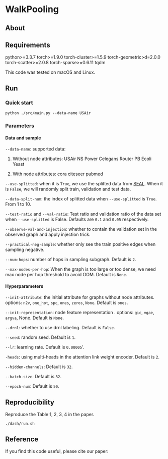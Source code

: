 # WalkPooling


## About



## Requirements

python>=3.3.7
torch>=1.9.0
torch-cluster>=1.5.9
torch-geometric>d=2.0.0
torch-scatter>=2.0.8
torch-sparse>=0.6.11
tqdm

This code was tested on macOS and Linux.

## Run

### Quick start

	python ./src/main.py --data-name USAir

### Parameters

#### Data and sample

`--data-name`: supported data:

1. Without node attributes: USAir NS Power Celegans Router PB Ecoli Yeast

2. With node attributes: cora citeseer pubmed

`--use-splitted`: when it is `True`, we use the splitted data from [SEAL](https://github.com/muhanzhang/SEAL). When it is `False`, we will randomly split train, validation and test data.

`--data-split-num`: the index of splitted data when `--use-splitted` is `True`. From 1 to 10.

`--test-ratio` and `--val-ratio`: Test ratio and validation ratio of the data set when `--use-splitted` is False. Defaults are `0.1` and `0.05` respectively.

`--observe-val-and-injection`: whether to contain the validation set in the observed graph and apply injection trick.

`--practical-neg-sample`: whether only see the train positive edges when sampling negative.

`--num-hops`: number of hops in sampling subgraph. Default is `2`.

`--max-nodes-per-hop`: When the graph is too large or too dense, we need max node per hop threshold to avoid OOM. Default is `None`.


#### Hyperparameters

`--init-attribute`: the initial attribute for graphs without node attributes. options: `n2v`, `one_hot`, `spc`, `ones`, `zeros`, `None`. Default is `ones`.

`--init-representation`: node feature representation . options:  `gic`, `vgae`, `argva`, None. Default is `None`.

`--drnl`: whether to use drnl labeling. Default is `False`.

`--seed`: random seed. Default is `1`.

`--lr`: learning rate. Default is `0.00005`'.

`-heads`: using multi-heads in the attention link weight encoder. Default is `2`.

`--hidden-channels`: Default is `32`.

`--batch-size`: Default is `32`.

`--epoch-num`: Default is `50`.



## Reproducibility


Reproduce the Table 1, 2, 3, 4 in the paper.

	./dash/run.sh

## Reference


If you find this code useful, please cite our paper: